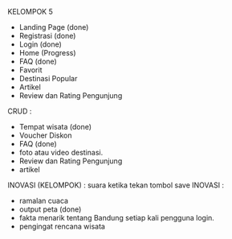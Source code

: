 KELOMPOK 5

- Landing Page (done)
- Registrasi (done)
- Login (done)
- Home (Progress)
- FAQ (done)
- Favorit
- Destinasi Popular
- Artikel
- Review dan Rating Pengunjung

CRUD :
- Tempat wisata (done)
- Voucher Diskon
- FAQ (done)
- foto atau video destinasi.
- Review dan Rating Pengunjung
- artikel

INOVASI (KELOMPOK) : suara ketika tekan tombol save
INOVASI :
- ramalan cuaca
- output peta (done)
- fakta menarik tentang Bandung setiap kali pengguna login.
- pengingat rencana wisata

